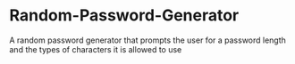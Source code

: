 # Random-Password-Generator
A random password generator that prompts the user for a password length and the types of characters it is allowed to use

